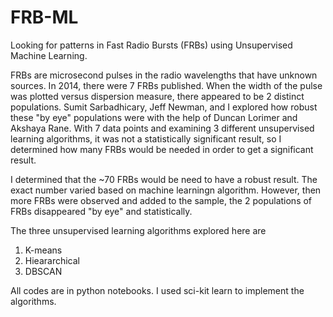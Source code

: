 # FRB-ML
Looking for patterns in Fast Radio Bursts (FRBs) using Unsupervised Machine Learning. 

FRBs are microsecond pulses in the radio wavelengths that have unknown sources. In 2014, there were 7 FRBs published. 
When the width of the pulse was plotted versus dispersion measure, there appeared to be 2 distinct populations.
Sumit Sarbadhicary, Jeff Newman, and I explored how robust these "by eye" populations were with the help of Duncan Lorimer and Akshaya Rane. 
With 7 data points and examining 3 different unsupervised learning algorithms, it was not a statistically significant result, so I determined how many FRBs would be needed in order to get a significant result. 

I determined that the ~70 FRBs would be need to have a robust result. The exact number varied based on machine learningn algorithm. However, then more FRBs were observed and added to the sample, the 2 populations of FRBs disappeared "by eye" and statistically. 

The three unsupervised learning algorithms explored here are
1. K-means
2. Hieararchical 
3. DBSCAN

All codes are in python notebooks. I used sci-kit learn to implement the algorithms.
